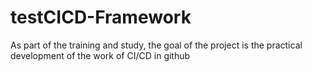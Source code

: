 # testCICD-Framework
As part of the training and study, the goal of the project is the practical development of the work of CI/CD in github
